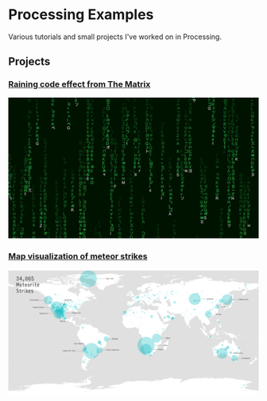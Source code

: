 # Processing Examples

Various tutorials and small projects I've worked on in Processing.

## Projects

### [Raining code effect from The Matrix](./Matrix)

![matrix](./Matrix/matrixScreenshot.jpg "matrix raining code effect")

### [Map visualization of meteor strikes](./Meteors)

![meteors](./Meteors/meteorStrikesPost.png "meteorite strike visualization")

